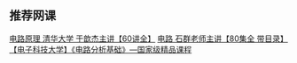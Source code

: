 ## 推荐网课

[电路原理 清华大学 于歆杰主讲【60讲全】](https://www.acfun.cn/v/ac26060945)
[电路 石群老师主讲【80集全 带目录】](https://www.bilibili.com/video/BV1F7411a7iV/?spm_id_from=333.1387.favlist.content.click&vd_source=881366806fb2177a1100377dfbbca4c5)
[【电子科技大学】《电路分析基础》—国家级精品课程](https://www.bilibili.com/video/BV19E411C7bi/?spm_id_from=333.1387.favlist.content.click&vd_source=881366806fb2177a1100377dfbbca4c5)